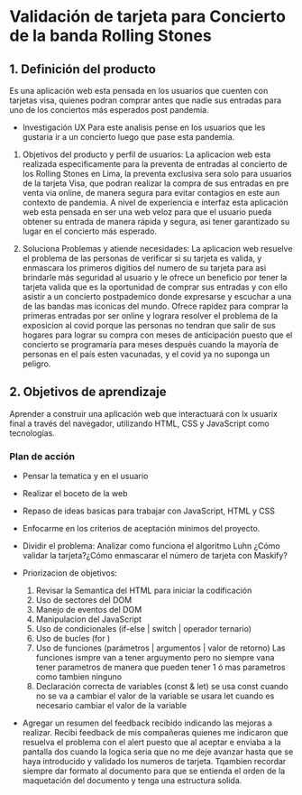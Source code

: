 # Validación de tarjeta para Concierto de la banda Rolling Stones

## 1. Definición del producto 
Es una aplicación web esta pensada en los usuarios que cuenten con tarjetas visa, quienes  podran comprar antes que nadie sus entradas para uno de los conciertos más esperados post pandemia.

* Investigación UX
Para este analisis pense en los usuarios que les gustaria ir a un concierto luego que pase esta pandemia.

1. Objetivos del producto y perfil de usuarios: La aplicacion web esta realizada especificamente para la preventa de entradas al concierto de los Rolling Stones en Lima, la preventa exclusiva sera solo para usuarios de la tarjeta Visa,  que podran realizar la compra de sus entradas en pre venta via online, de manera segura para evitar contagios en este aun contexto de pandemia. A nivel de experiencia e interfaz esta aplicación web esta pensada en ser una web veloz para que el usuario pueda obtener su entrada de manera rápida y segura, asi tener garantizado su lugar en el concierto más esperado.

2. Soluciona Problemas y atiende necesidades: La aplicacion web resuelve el problema de las personas de verificar si su tarjeta es valida, y enmascara los primeros digitios del numero de su tarjeta para asi brindarle más seguridad al usuario y le ofrece un beneficio por tener la tarjeta valida que es la oportunidad de comprar sus entradas y con ello asistir a un concierto postpademico donde expresarse y escuchar a una de las bandas mas iconicas del mundo. Ofrece rapidez para comprar la primeras entradas por ser online y lograra resolver el problema de la exposicion al covid porque las personas no tendran que salir de sus hogares para lograr su compra con meses de anticipación puesto que el concierto se programaría para meses después cuando la mayoría de personas en el país esten vacunadas, y el covid ya no suponga un peligro.


## 2. Objetivos de aprendizaje

Aprender a construir una aplicación web que interactuará 
con lx usuarix final a través del navegador, utilizando HTML, CSS y JavaScript
como tecnologías.

### Plan de acción 

* Pensar la tematica y en el usuario
* Realizar el boceto de la web
* Repaso de ideas basicas para trabajar con JavaScript, HTML y CSS
* Enfocarme en los criterios de aceptación minimos del proyecto.
* Dividir el problema: Analizar como funciona el algoritmo Luhn ¿Cómo validar la tarjeta?¿Cómo enmascarar el número de tarjeta con Maskify?
* Priorizacion de objetivos:
  1. Revisar la Semantica del HTML para iniciar la codificación
  2. Uso de sectores del DOM 
  3. Manejo de eventos del DOM
  4. Manipulacion del JavaScript
  5. Uso de condicionales (if-else | switch | operador ternario)
  6. Uso de bucles (for )
  7. Uso de funciones (parámetros | argumentos | valor de retorno)
  Las funciones ismpre van a tener arguymento pero no siempre vana tener parametros de manera que pueden tener 1 ó mas parametros como tambien ninguno
  8. Declaración correcta de variables (const & let)
  se usa const cuando no se va a cambiar el valor de la variable
  se usara let cuando es necesario cambiar el valor de la variable

* Agregar un resumen del feedback recibido indicando las mejoras a realizar.
Recibi feedback de mis compañeras quienes me indicaron que resuelva el problema con el alert puesto que al aceptar  e enviaba a la pantalla dos cuando la logica seria que no me deje avanzar hasta que se haya introducido y validado los numeros de tarjeta. Tqambien recordar siempre dar formato al documento para que se entienda el orden de la maquetación del documento y tenga una estructura solida.
